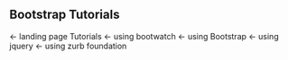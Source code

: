 ## Bootstrap Tutorials

<- landing page Tutorials
<- using bootwatch
<- using Bootstrap
<- using jquery
<- using zurb foundation
